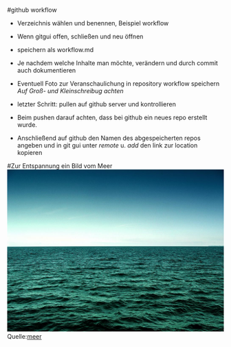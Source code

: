 #github workflow

* Verzeichnis wählen und benennen, Beispiel workflow
* Wenn gitgui offen, schließen und neu öffnen
* speichern als workflow.md
* Je nachdem welche Inhalte man möchte, verändern und durch commit auch dokumentieren
* Eventuell Foto zur Veranschaulichung in repository workflow speichern
*Auf Groß- und Kleinschreibug achten*
* letzter Schritt: pullen auf github server und kontrollieren

* Beim pushen darauf achten, dass bei github ein neues repo erstellt wurde. 
* Anschließend auf github den Namen des abgespeicherten repos angeben und in git gui unter *remote* u. *add* den link zur location kopieren

#Zur Entspannung ein Bild vom Meer
![meer](meer.jpg)
Quelle:[meer](https://prezi.com/oib2mpsdstf6/marine-okosysteme-co2-im-meer)